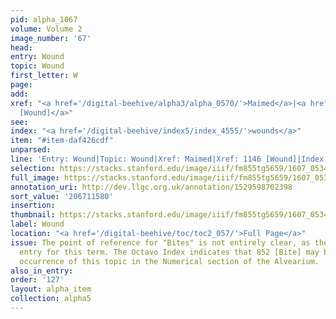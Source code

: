 ```yaml
---
pid: alpha_1067
volume: Volume 2
image_number: '67'
head:
entry: Wound
topic: Wound
first_letter: W
page:
add:
xref: "<a href='/digital-beehive/alpha3/alpha_0570/'>Maimed</a>|<a href='/digital-beehive/num5/num_1562/'>1146
  [Wound]</a>"
see:
index: "<a href='/digital-beehive/index5/index_4555/'>wounds</a>"
item: "#item-daf426cdf"
unparsed:
line: 'Entry: Wound|Topic: Wound|Xref: Maimed|Xref: 1146 [Wound]|Index: wounds|#item-daf426cdf'
selection: https://stacks.stanford.edu/image/iiif/fm855tg5659/1607_0534/328,1580,3036,333/full/0/default.jpg
full_image: https://stacks.stanford.edu/image/iiif/fm855tg5659/1607_0534/full/full/0/default.jpg
annotation_uri: http://dev.llgc.org.uk/annotation/1529598702398
sort_value: '206711580'
insertion:
thumbnail: https://stacks.stanford.edu/image/iiif/fm855tg5659/1607_0534/328,1580,600,180/250,/0/default.jpg
label: Wound
location: "<a href='/digital-beehive/toc/toc2_057/'>Full Page</a>"
issue: The point of reference for "Bites" is not entirely clear, as there is no alphabetical
  entry for this term. The Octavo Index indicates that 852 [Bite] may be the earliest
  occurrence of this topic in the Numerical section of the Alvearium.
also_in_entry:
order: '127'
layout: alpha_item
collection: alpha5
---
```

